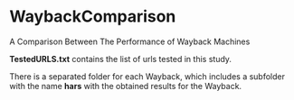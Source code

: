 # WaybackComparison
A Comparison Between The Performance of Wayback Machines

<b>TestedURLS.txt</b> contains the list of urls tested in this study.

There is a separated folder for each Wayback, which includes a subfolder with the name <b>hars</b> with the obtained results for the Wayback.


